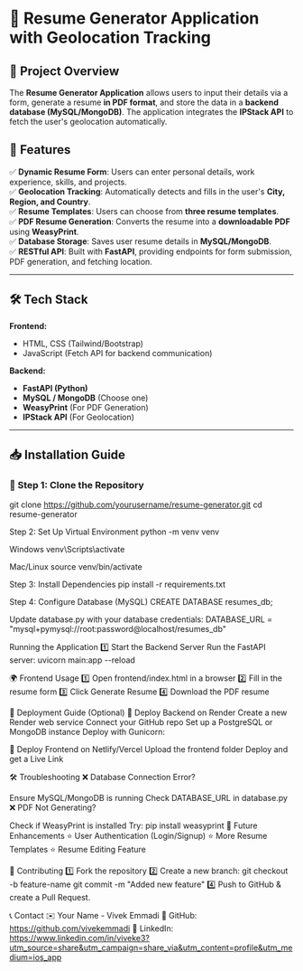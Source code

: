 # 📄 Resume Generator Application with Geolocation Tracking

## 🌟 Project Overview
The **Resume Generator Application** allows users to input their details via a form, generate a resume **in PDF format**, and store the data in a **backend database (MySQL/MongoDB)**. The application integrates the **IPStack API** to fetch the user's geolocation automatically.

## 🚀 Features
✅ **Dynamic Resume Form**: Users can enter personal details, work experience, skills, and projects.  
✅ **Geolocation Tracking**: Automatically detects and fills in the user's **City, Region, and Country**.  
✅ **Resume Templates**: Users can choose from **three resume templates**.  
✅ **PDF Resume Generation**: Converts the resume into a **downloadable PDF** using **WeasyPrint**.  
✅ **Database Storage**: Saves user resume details in **MySQL/MongoDB**.  
✅ **RESTful API**: Built with **FastAPI**, providing endpoints for form submission, PDF generation, and fetching location.

---

## 🛠 Tech Stack
**Frontend:**  
- HTML, CSS (Tailwind/Bootstrap)  
- JavaScript (Fetch API for backend communication)

**Backend:**  
- **FastAPI (Python)**  
- **MySQL / MongoDB** (Choose one)  
- **WeasyPrint** (For PDF Generation)  
- **IPStack API** (For Geolocation)

---

## 📥 Installation Guide

### 🔹 Step 1: Clone the Repository

git clone https://github.com/yourusername/resume-generator.git
cd resume-generator

Step 2: Set Up Virtual Environment
python -m venv venv

Windows
venv\Scripts\activate

Mac/Linux
source venv/bin/activate

Step 3: Install Dependencies
pip install -r requirements.txt

Step 4: Configure Database (MySQL)
CREATE DATABASE resumes_db;

Update database.py with your database credentials:
DATABASE_URL = "mysql+pymysql://root:password@localhost/resumes_db"

Running the Application
1️⃣ Start the Backend Server
Run the FastAPI server:
uvicorn main:app --reload

🌍 Frontend Usage
1️⃣ Open frontend/index.html in a browser
2️⃣ Fill in the resume form
3️⃣ Click Generate Resume
4️⃣ Download the PDF resume

🚀 Deployment Guide (Optional)
🔹 Deploy Backend on Render
Create a new Render web service
Connect your GitHub repo
Set up a PostgreSQL or MongoDB instance
Deploy with Gunicorn:

🔹 Deploy Frontend on Netlify/Vercel
Upload the frontend folder
Deploy and get a Live Link

🛠 Troubleshooting
❌ Database Connection Error?

Ensure MySQL/MongoDB is running
Check DATABASE_URL in database.py
❌ PDF Not Generating?

Check if WeasyPrint is installed
Try: pip install weasyprint
📌 Future Enhancements
⭐ User Authentication (Login/Signup)
⭐ More Resume Templates
⭐ Resume Editing Feature

🤝 Contributing
1️⃣ Fork the repository
2️⃣ Create a new branch:
git checkout -b feature-name
git commit -m "Added new feature"
4️⃣ Push to GitHub & create a Pull Request.

📞 Contact
✉️ Your Name - Vivek Emmadi
📌 GitHub: https://github.com/vivekemmadi
📌 LinkedIn: https://www.linkedin.com/in/viveke3?utm_source=share&utm_campaign=share_via&utm_content=profile&utm_medium=ios_app

